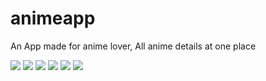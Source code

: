 # animeapp

An App made for anime lover, All anime details at one place

![](Assets/readmeImages/01.png)
![](Assets/readmeImages/02.png)
![](Assets/readmeImages/03.png)
![](Assets/readmeImages/04.png)
![](Assets/readmeImages/05.png)
![](Assets/readmeImages/06.png)

